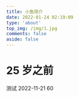 ```yaml
---
title: 小鱼简介
date: 2022-01-24 02:19:09
type: 'about'
top_img: /img/1.jpg
comments: false
aside: false
---
```


# 25 岁之前

测试 2022-11-21 60
